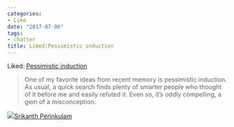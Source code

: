 ```yaml
---
categories:
- Like
date: "2017-07-06"
tags:
- chatter
title: Liked:Pessimistic induction
---
```


Liked: [Pessimistic induction](https://snarfed.org/2017-07-05_pessimistic-induction)

> One of my favorite ideas from recent memory is pessimistic induction. As usual, a quick search finds plenty of smarter people who thought of it before me and easily refuted it. Even so, it’s oddly compelling, a gem of a misconception.

![](images/cropped-cropped-SP01-550afdebv1_site_icon.png)[Srikanth Perinkulam](https://srikanthperinkulam.com)

